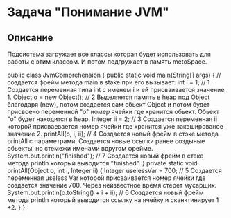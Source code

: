 # Задача "Понимание JVM"

## Описание
 Подсистема загружает все классы которая будет использовать для работы с этим классом.
 И потом подгружает в память metoSpace.

public class JvmComprehension {
    public static void main(String[] args) { // создается фрейм метода main в stake при его вызывает.
        int i = 1;                      // 1 Создается переменная типа int с именем i и ей присваивается значение 1.
        Object o = new Object();        // 2 Выделяется память в heap под Object благодаря (new), потом создается сам обьект Object и потом будет присвоено переменной "о" номер ячейки где хранится обьект. Обьект "о" будет находится в heap.
        Integer ii = 2;                 // 3 Создается переменная ii которой присваевается номер ячейки где хранится уже закэшированое значение 2.
        printAll(o, i, ii);             // 4 Создается новый фрейм в стэке метода printAll с параметрами. Создается новые ссылки ранее создыные обьекты, но стемежи именами вдругом фрейме.
        System.out.println("finished"); // 7 Создается новый фрейм в стэке метода println который выводится "finished".
    }
    private static void printAll(Object o, int i, Integer ii) {
        Integer uselessVar = 700;                   // 5 Создается переменная useless Var которой присваивается номер ячейки где создается значение 700. Через нейзвестное время стерет мусарщик.
        System.out.println(o.toString() + i + ii);  // 6 Создается новый фрейм метода println который выводится ссылку на ячейку и сканктинирует 1 +2.
    }
}
